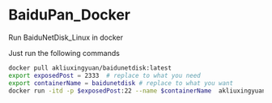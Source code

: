 # BaiduPan_Docker
Run BaiduNetDisk_Linux in docker

Just run the following commands

```sh
docker pull akliuxingyuan/baidunetdisk:latest
export exposedPost = 2333  # replace to what you need
export containerName = baidunetdisk # replace to what you want
docker run -itd -p $exposedPost:22 --name $containerName  akliuxingyuan/baidunetdisk /sbin/init
```
